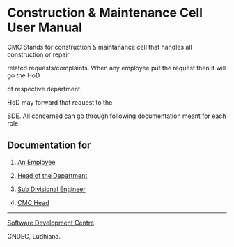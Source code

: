 # Construction & Maintenance Cell User Manual


CMC Stands for construction & maintanance cell that handles all construction or repair

related requests/complaints. When any employee put the request then it will go the HoD

of respective department.




HoD may forward that request to the

SDE. All concerned can go through following documentation meant for each role.




## Documentation for




1. [An Employee](Employee.md)

1. [Head of the Department](Hod.md)

1. [Sub Divisional Engineer](Sde.md)

1. [CMC Head](Cmc_Official.md)




---




[Software Development Centre](https://github.com/Software-Developemnt-Centre)




GNDEC, Ludhiana.
